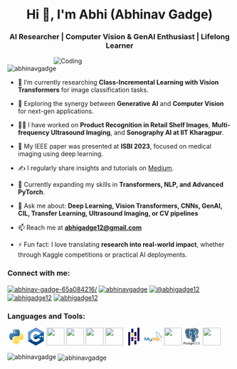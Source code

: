 <h1 align="center">Hi 👋, I'm Abhi (Abhinav Gadge)</h1>
<h3 align="center">AI Researcher | Computer Vision & GenAI Enthusiast | Lifelong Learner</h3>

<img align="right" alt="Coding" width="400" src="https://i.pinimg.com/originals/91/16/8b/91168b4873f6659b3e9fdfe4b89cd864.gif">

<p align="left"> <img src="https://komarev.com/ghpvc/?username=abhinavgadge&label=Profile%20views&color=0e75b6&style=flat" alt="abhinavgadge" /> </p>

- 🔬 I’m currently researching **Class-Incremental Learning with Vision Transformers** for image classification tasks.

- 🧠 Exploring the synergy between **Generative AI** and **Computer Vision** for next-gen applications.

- 👨‍💻 I have worked on **Product Recognition in Retail Shelf Images**, **Multi-frequency Ultrasound Imaging**, and **Sonography AI at IIT Kharagpur**.

- 📄 My IEEE paper was presented at **ISBI 2023**, focused on medical imaging using deep learning.

- ✍️ I regularly share insights and tutorials on [Medium](https://medium.com/@abhigadge12).

- 🌱 Currently expanding my skills in **Transformers, NLP, and Advanced PyTorch**.

- 💬 Ask me about: **Deep Learning, Vision Transformers, CNNs, GenAI, CIL, Transfer Learning, Ultrasound Imaging, or CV pipelines**

- 📫 Reach me at **abhigadge12@gmail.com**

- ⚡ Fun fact: I love translating **research into real-world impact**, whether through Kaggle competitions or practical AI deployments.

<h3 align="left">Connect with me:</h3>
<p align="left">
<a href="https://linkedin.com/in/abhinav-gadge-65a084216/" target="blank"><img align="center" src="https://raw.githubusercontent.com/rahuldkjain/github-profile-readme-generator/master/src/images/icons/Social/linked-in-alt.svg" alt="abhinav-gadge-65a084216/" height="30" width="40" /></a>
<a href="https://kaggle.com/abhinavgadge" target="blank"><img align="center" src="https://raw.githubusercontent.com/rahuldkjain/github-profile-readme-generator/master/src/images/icons/Social/kaggle.svg" alt="abhinavgadge" height="30" width="40" /></a>
<a href="https://medium.com/@abhigadge12" target="blank"><img align="center" src="https://raw.githubusercontent.com/rahuldkjain/github-profile-readme-generator/master/src/images/icons/Social/medium.svg" alt="@abhigadge12" height="30" width="40" /></a>
<a href="https://www.leetcode.com/abhigadge12" target="blank"><img align="center" src="https://raw.githubusercontent.com/rahuldkjain/github-profile-readme-generator/master/src/images/icons/Social/leet-code.svg" alt="abhigadge12" height="30" width="40" /></a>
<a href="https://auth.geeksforgeeks.org/user/abhigadge12" target="blank"><img align="center" src="https://raw.githubusercontent.com/rahuldkjain/github-profile-readme-generator/master/src/images/icons/Social/geeks-for-geeks.svg" alt="abhigadge12" height="30" width="40" /></a>
</p>

<h3 align="left">Languages and Tools:</h3>
<p align="left"> 
<a href="https://www.python.org" target="_blank"><img src="https://raw.githubusercontent.com/devicons/devicon/master/icons/python/python-original.svg" width="40" height="40"/></a>
<a href="https://www.w3schools.com/cpp/" target="_blank"><img src="https://raw.githubusercontent.com/devicons/devicon/master/icons/cplusplus/cplusplus-original.svg" width="40" height="40"/></a>
<a href="https://pytorch.org/" target="_blank"><img src="https://www.vectorlogo.zone/logos/pytorch/pytorch-icon.svg" width="40" height="40"/></a>
<a href="https://www.tensorflow.org" target="_blank"><img src="https://www.vectorlogo.zone/logos/tensorflow/tensorflow-icon.svg" width="40" height="40"/></a>
<a href="https://scikit-learn.org/" target="_blank"><img src="https://upload.wikimedia.org/wikipedia/commons/0/05/Scikit_learn_logo_small.svg" width="40" height="40"/></a>
<a href="https://opencv.org/" target="_blank"><img src="https://www.vectorlogo.zone/logos/opencv/opencv-icon.svg" width="40" height="40"/></a>
<a href="https://pandas.pydata.org/" target="_blank"><img src="https://raw.githubusercontent.com/devicons/devicon/2ae2a900d2f041da66e950e4d48052658d850630/icons/pandas/pandas-original.svg" width="40" height="40"/></a>
<a href="https://www.mysql.com/" target="_blank"><img src="https://raw.githubusercontent.com/devicons/devicon/master/icons/mysql/mysql-original-wordmark.svg" width="40" height="40"/></a>
<a href="https://www.mathworks.com/" target="_blank"><img src="https://upload.wikimedia.org/wikipedia/commons/2/21/Matlab_Logo.png" width="40" height="40"/></a>
<a href="https://www.postgresql.org" target="_blank"><img src="https://raw.githubusercontent.com/devicons/devicon/master/icons/postgresql/postgresql-original-wordmark.svg" width="40" height="40"/></a>
<a href="https://seaborn.pydata.org/" target="_blank"><img src="https://seaborn.pydata.org/_images/logo-mark-lightbg.svg" width="40" height="40"/></a>
</p>

<p><img align="left" src="https://github-readme-stats.vercel.app/api/top-langs?username=abhinavgadge&show_icons=true&locale=en&layout=compact" alt="abhinavgadge" /></p>

<p>&nbsp;<img align="center" src="https://github-readme-stats.vercel.app/api?username=abhinavgadge&show_icons=true&locale=en" alt="abhinavgadge" /></p>
